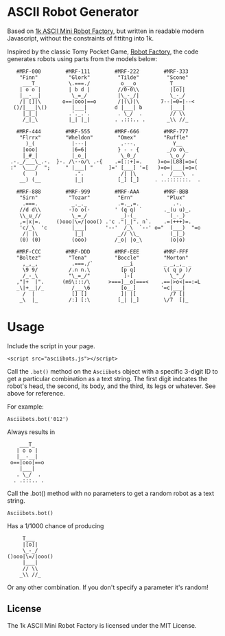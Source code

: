 # ASCII Robot Generator

Based on [1k ASCII Mini Robot Factory](https://github.com/walsh9/1k-ASCII-Robots), but written in readable modern Javascript, without the constraints of fittitng into 1k.

Inspired by the classic Tomy Pocket Game, [Robot Factory](http://www.masters.me.uk/pocketeers/Htm-Designs/flipflopfaces.htm), the code generates robots using parts from the models below:
 
       #MRF-000        #MRF-111        #MRF-222        #MRF-333
        "Finn"          "Glork"         "Tilde"         "Scone"
         ___T_          \.===./          o___o           T___
        | o o |         | b d |         //0-0\\          |[o]|
        |__-__|          \_=_/          |\_-_/|          \_-_/
        /| []|\       o==|ooo|==o       /|(\)|\       7--|=0=|--< 
      ()/|___|\()        |___|         d |___| b         |___|
         |_|_|          .'._.'.         . \_/  .         // \\
         /_|_\          |_| |_|        . .:::.. .       _\\ //_

       #MRF-444        #MRF-555        #MRF-666        #MRF-777
        "Flrrx"        "Wheldon"        "Omex"         "Ruffle" 
          )_(            |---|           .---.            Y__
         |ooo|           |6=6|          } - - {         _/o o\_
         |_#_|           |_o_|           \_0_/           \_o_/
     .-._/___\_.-.  }-. /\--o/\ .-{    .=[::+]=.     )=o=|L88|=o=(
     :"  \___/  ";     " |___| "     ]=' [___] '=[   )=o=|___|=o=(
         (   )            .".            /| |\        .  /___\  .
        __) (__           |_|           [_] [_]     . ..:::::::.  .

       #MRF-888        #MRF-999        #MRF-AAA        #MRF-BBB
        "Sirn"          "Tozar"         "Ern"           "Plux"
         .===.           _._._          .=._,=.           .-.
        //d d\\         -)o o(-        ' (q q) `       ._(u u)_.
        \\_u_//          \_=_/           _)-(_           (_-_)
        ,=|x|=.     ()ooo|\=/|ooo() .'c ."|_|". n`.    .=(+++)=.
        'c/_\  'c        |___|      '--'  /_\  `--' o="  (___)  "=o
         /| |\            |_|           _// \\_          (_|_)
        (0) (0)          (ooo)         /_o| |o_\         (o|o)

       #MRF-CCC        #MRF-DDD        #MRF-EEE        #MRF-FFF
       "Boltez"         "Tena"         "Boccle"        "Morton"
         ,_,_,           .===./`          __i          _ _,_,_ _
         \9 9/          /.n n.\          [p q]         \( q p )/
         /_-_\          "\_=_/"           ]-[            \_"_/
       ,"|+  |".      (m9\:::/\      >===]__o[===<    .==|>o<|==:=L
       _\|+__|/_         /___\6          [o__]        '=c|___|
         /  |            [] []           ]| |[           /7 [|
        _\  |_          /:] [:\         [_| |_]        \/7  [|_

# Usage

Include the script in your page.

`<script src="asciibots.js"></script>`

Call the `.bot()` method on the `Asciibots` object with a specific 3-digit ID to get a particular combination as a text string. The first digit indcates the robot's head, the second, its body, and the third, its legs or whatever. See above for reference. 

For example:

`Asciibots.bot('012')`

Always results in

        ___T_     
       | o o |    
       |__-__|    
     o==|ooo|==o  
        |___|     
       . \_/  .   
      . .:::.. .   

Call the .bot() method with no parameters to get a random robot as a text string.

`Asciibots.bot()`

Has a 1/1000 chance of producing

         T___      
         |[o]|     
         \_-_/     
    ()ooo|\=/|ooo()
         |___|     
         // \\     
        _\\ //_    

Or any other combination. If you don't specify a parameter it's random!

## License

The 1k ASCII Mini Robot Factory is licensed under the MIT License.
